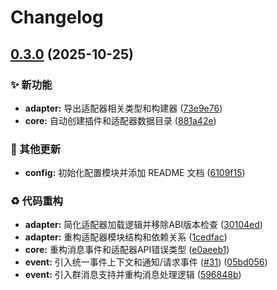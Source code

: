 # Changelog

## [0.3.0](https://github.com/puniyu/puniyu/compare/adapter-v0.2.0...adapter-v0.3.0) (2025-10-25)


### ✨ 新功能

* **adapter:** 导出适配器相关类型和构建器 ([73e9e76](https://github.com/puniyu/puniyu/commit/73e9e764603f1c2fb493a86da9c5d815fb95e55e))
* **core:** 自动创建插件和适配器数据目录 ([881a42e](https://github.com/puniyu/puniyu/commit/881a42ece6fb13ae8ad11c94e01e9c4463a32ec4))


### 🔧 其他更新

* **config:** 初始化配置模块并添加 README 文档 ([6109f15](https://github.com/puniyu/puniyu/commit/6109f151b73d1ad24c5237f5602aad40a7fbbba4))


### ♻️ 代码重构

* **adapter:** 简化适配器加载逻辑并移除ABI版本检查 ([30104ed](https://github.com/puniyu/puniyu/commit/30104edcd5c1e81ffb87a4da6718bbc0399ff941))
* **adapter:** 重构适配器模块结构和依赖关系 ([1cedfac](https://github.com/puniyu/puniyu/commit/1cedfac70a93d071b25ea2721df7c9f41123e1bf))
* **core:** 重构消息事件和适配器API错误类型 ([e0aeeb1](https://github.com/puniyu/puniyu/commit/e0aeeb19fdff296beece58fb1cc5d8ebd36abf26))
* **event:** 引入统一事件上下文和通知/请求事件 ([#31](https://github.com/puniyu/puniyu/issues/31)) ([05bd056](https://github.com/puniyu/puniyu/commit/05bd05690b3fa47443f6d5982c799f88cd900f54))
* **event:** 引入群消息支持并重构消息处理逻辑 ([596848b](https://github.com/puniyu/puniyu/commit/596848b0fa632ad1530ccb645ed6ce14cdf6763f))
